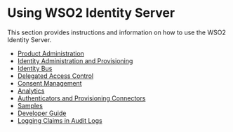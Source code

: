 # Using WSO2 Identity Server

This section provides instructions and information on how to use the
WSO2 Identity Server.

-   [Product Administration](_Product_Administration_)
-   [Identity Administration and
    Provisioning](_Identity_Administration_and_Provisioning_)
-   [Identity Bus](_Identity_Bus_)
-   [Delegated Access Control](_Delegated_Access_Control_)
-   [Consent Management](_Consent_Management_)
-   [Analytics](_Analytics_)
-   [Authenticators and Provisioning
    Connectors](_Authenticators_and_Provisioning_Connectors_)
-   [Samples](_Samples_)
-   [Developer Guide](_Developer_Guide_)
-   [Logging Claims in Audit Logs](_Logging_Claims_in_Audit_Logs_)
